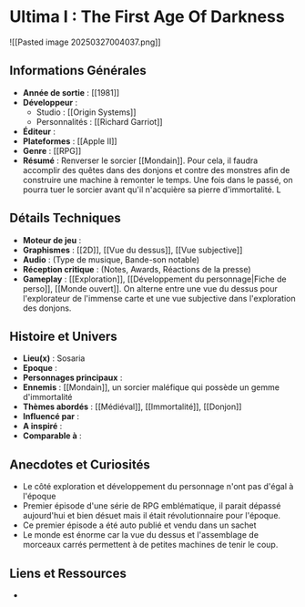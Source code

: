 # Ultima I : The First Age Of Darkness

![[Pasted image 20250327004037.png]]
## Informations Générales

- **Année de sortie** : [[1981]]
- **Développeur** : 
	- Studio : [[Origin Systems]]
	- Personnalités : [[Richard Garriot]]
- **Éditeur** : 
- **Plateformes** : [[Apple II]]
- **Genre** : [[RPG]]
- **Résumé** : Renverser le sorcier [[Mondain]]. Pour cela, il faudra accomplir des quêtes dans des donjons et contre des monstres afin de construire une machine à remonter le temps. Une fois dans le passé, on pourra tuer le sorcier avant qu'il n'acquière sa pierre d'immortalité. L

## Détails Techniques
- **Moteur de jeu** : 
- **Graphismes** : [[2D]], [[Vue du dessus]], [[Vue subjective]]
- **Audio** : (Type de musique, Bande-son notable)
- **Réception critique** : (Notes, Awards, Réactions de la presse)
- **Gameplay** : [[Exploration]], [[Développement du personnage|Fiche de perso]], [[Monde ouvert]]. On alterne entre une vue du dessus pour l'explorateur de l'immense carte et une vue subjective dans l'exploration des donjons.

## Histoire et Univers
- **Lieu(x)** : Sosaria
- **Epoque** : 
- **Personnages principaux** : 
- **Ennemis** : [[Mondain]], un sorcier maléfique qui possède un gemme d'immortalité
- **Thèmes abordés** : [[Médiéval]], [[Immortalité]], [[Donjon]]
- **Influencé par** :
- **A inspiré** : 
- **Comparable à** :
## Anecdotes et Curiosités
- Le côté exploration et développement du personnage n'ont pas d'égal à l'époque
- Premier épisode d'une série de RPG emblématique, il parait dépassé aujourd'hui et bien désuet mais il était révolutionnaire pour l'époque.
- Ce premier épisode a été auto publié et vendu dans un sachet 
- Le monde est énorme car la vue du dessus et l'assemblage de morceaux carrés permettent à de petites machines de tenir le coup.
## Liens et Ressources
- 